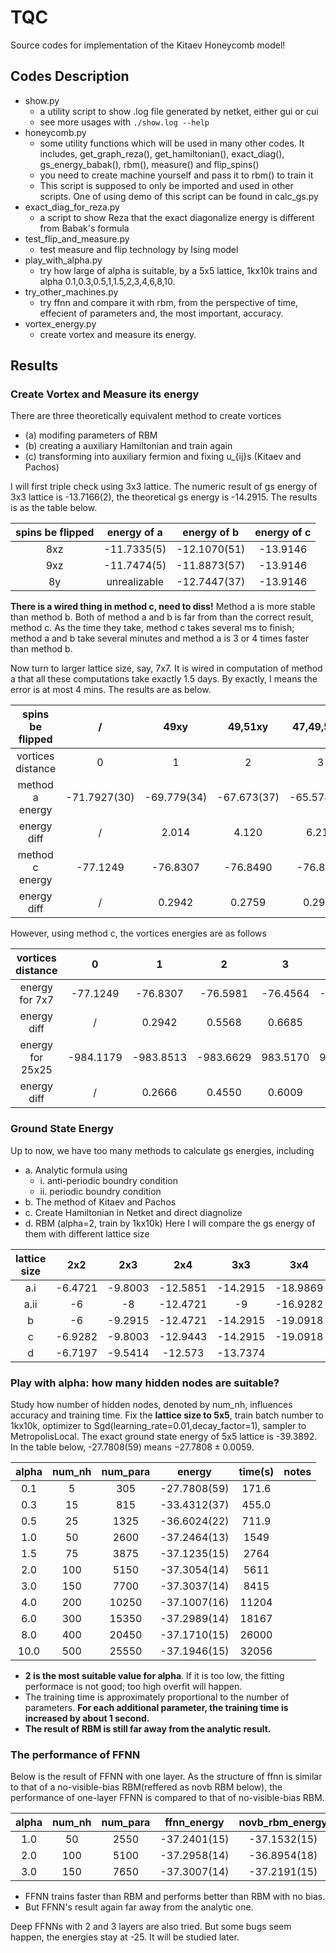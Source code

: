 # TQC
Source codes for implementation of the Kitaev Honeycomb model!

## Codes Description

* show.py
    * a utility script to show .log file generated by netket, either gui or cui
    * see more usages with `./show.log --help`
* honeycomb.py
    * some utility functions which will be used in many other codes. It includes, get_graph_reza(), get_hamiltonian(), exact_diag(), gs_energy_babak(), rbm(), measure() and flip_spins()
    * you need to create machine yourself and pass it to rbm() to train it
    * This script is supposed to only be imported and used in other scripts. One of using demo of this script can be found in calc_gs.py
* exact_diag_for_reza.py
    * a script to show Reza that the exact diagonalize energy is different from Babak's formula
* test_flip_and_measure.py
    * test measure and flip technology by Ising model
* play_with_alpha.py
    * try how large of alpha is suitable, by a 5x5 lattice, 1kx10k trains and alpha 0.1,0.3,0.5,1,1.5,2,3,4,6,8,10.
* try_other_machines.py
    * try ffnn and compare it with rbm, from the perspective of time, effecient of parameters and, the most important, accuracy.
* vortex_energy.py
    * create vortex and measure its energy.
## Results

### Create Vortex and Measure its energy

There are three theoretically equivalent method to create vortices
* (a) modifing parameters of RBM
* (b) creating a auxiliary Hamiltonian and train again
* (c) transforming into auxiliary fermion and fixing u_{ij}s (Kitaev and Pachos)

I will first triple check using 3x3 lattice. The numeric result of gs energy of 3x3 lattice is -13.7166(2), the theoretical gs energy is -14.2915. The results is as the table below.

|spins be flipped|energy of a |energy of b |energy of c|
|:--------------:|:----------:|:----------:|:---------:|
|8xz             |-11.7335(5) |-12.1070(51)|-13.9146   |
|9xz             |-11.7474(5) |-11.8873(57)|-13.9146   |
|8y              |unrealizable|-12.7447(37)|-13.9146   |

__There is a wired thing in  method c, need to diss!__
Method a is more stable than method b. Both of method a and b is far from than the correct result, method c. As the time they take, method c takes several ms to finish; method a and b take several minutes and method a is 3 or 4 times faster than method b.

Now turn to larger lattice size, say, 7x7. It is wired in computation of method a that all these computations take exactly 1.5 days. By exactly, I means the error is at most 4 mins. The results are as below.

|spins be flipped |/           |49xy       |49,51xy    |47,49,51xy |47,49,51,53xy|47xz48xy49yz|47xz48xy49yz 51xz52xy53yz|
|:---------------:|:----------:|:---------:|:---------:|:---------:|:-----------:|:----------:|:-----------------------:|
|vortices distance|0           |1          |2          |3          |4            |2           |4                        |
|method a energy  |-71.7927(30)|-69.779(34)|-67.673(37)|-65.574(40)|-63.598(42)  |-70.053(39) |
|energy diff      |/           |2.014      |4.120      |6.219      |8.195        |1.7397      |
|method c energy  |-77.1249    |-76.8307   |-76.8490   |-76.8308   |-76.8308     |-76.8490    |-76.8308                 |
|energy diff      |/           |0.2942     |0.2759     |0.2941     |0.2941       |0.2759      |0.2941                   |

However, using method c, the vortices energies are as follows

|vortices distance|0        |1        |2        |3       |4       |5        |6        |7       |8        |
|:---------------:|:-------:|:-------:|:-------:|:------:|:------:|:-------:|:-------:|:------:|:-------:|
|energy for 7x7   |-77.1249 |-76.8307 |-76.5981 |-76.4564|-76.2295|-75.9827 |
|energy diff      |/        |0.2942   |0.5568   |0.6685  |0.8954  |1.1422   |
|energy for 25x25 |-984.1179|-983.8513|-983.6629|983.5170|983.3135|-983.1343|-982.9740|982.7814|-982.6028|
|energy diff      |/        |0.2666   |0.4550   |0.6009  |0.8044  |0.9836   |1.1439   |1.3365  |1.5151   |

### Ground State Energy

Up to now, we have too many methods to calculate gs energies, including
* a. Analytic formula using
    * i. anti-periodic boundry condition
    * ii. periodic boundry condition
* b. The method of Kitaev and Pachos
* c. Create Hamiltonian in Netket and direct diagnolize
* d. RBM (alpha=2, train by 1kx10k)
Here I will compare the gs energy of them with different lattice size

|lattice size|2x2    |2x3    |2x4     |3x3     |3x4     |4x4     |5x5     |6x6     |7x7     |8x8      |
|:----------:|:-----:|:-----:|:------:|:------:|:------:|:------:|:------:|:------:|:------:|:-------:|
|a.i         |-6.4721|-9.8003|-12.5851|-14.2915|-18.9869|-25.1282|-39.3892|-56.7529|-77.1249|-100.7799|
|a.ii        |-6     |-8     |-12.4721|-9      |-16.9282|-25.4164|-39.3685|-54     |-77.2721|-100.8009|
|b           |-6     |-9.2915|-12.4721|-14.2915|-19.0918|-25.4164|-39.3892|-56.2668|-77.1249|-100.8009|
|c           |-6.9282|-9.8003|-12.9443|-14.2915|-19.0918|
|d           |-6.7197|-9.5414|-12.573 |-13.7374|        |-24.0783|-37.305 |-52.920 |-71.793 |-93.755  |

### Play with alpha: how many hidden nodes are suitable?

Study how number of hidden nodes, denoted by num_nh, influences accuracy and training time. Fix the __lattice size to 5x5__, train batch number to 1kx10k, optimizer to Sgd(learning_rate=0.01,decay_factor=1), sampler to MetropolisLocal. The exact ground state energy of 5x5 lattice is -39.3892. In the table below, -27.7808(59) means $-27.7808\pm0.0059$.

|alpha|num_nh|num_para|energy|time(s)|notes|
|:---:|:----:|:------:|:----:|:--:|:---:|
|0.1|  5| 305|-27.7808(59)|171.6|
|0.3| 15| 815|-33.4312(37)|455.0|
|0.5| 25|1325|-36.6024(22)|711.9|
|1.0| 50|2600|-37.2464(13)|1549|
|1.5| 75|3875|-37.1235(15)|2764|
|2.0|100|5150|-37.3054(14)|5611|
|3.0|150|7700|-37.3037(14)|8415|
|4.0|200|10250|-37.1007(16)|11204|
|6.0|300|15350|-37.2989(14)|18167|
|8.0|400|20450|-37.1710(15)|26000|
|10.0|500|25550|-37.1946(15)|32056|

* __2 is the most suitable value for alpha__. If it is too low, the fitting performace is not good; too high overfit will happen.
* The training time is approximately proportional to the number of parameters. __For each additional parameter, the training time is increased by about 1 second.__
* __The result of RBM is still far away from the analytic result.__

### The performance of FFNN
Below is the result of FFNN with one layer. As the structure of ffnn is similar to that of a no-visible-bias RBM(reffered as novb RBM below), the performance of one-layer FFNN is compared to that of no-visible-bias RBM.

|alpha|num_nh|num_para|ffnn_energy|novb_rbm_energy|ffnn_time(s)|novb_rbm_time|notes|
|:-:|:-:|:-:|:-:|:-:|:-:|:-:|:-:|
|1.0| 50|2550|-37.2401(15)|-37.1532(15)|2783|2754|
|2.0|100|5100|-37.2958(14)|-36.8954(18)|4591|5476|
|3.0|150|7650|-37.3007(14)|-37.2191(15)|6889|8331|

* FFNN trains faster than RBM and performs better than RBM with no bias.
* But FFNN's result again far away from the analytic one.

Deep FFNNs with 2 and 3 layers are also tried. But some bugs seem happen, the energies stay at -25. It will be studied later.

